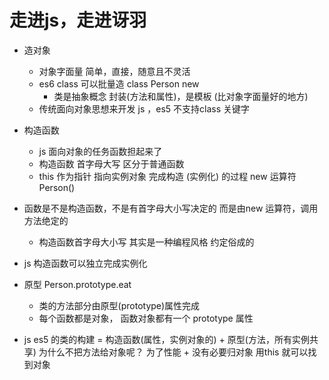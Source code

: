 # 走进js，走进讶羽

- 造对象
  - 对象字面量
    简单，直接，随意且不灵活
  - es6 class
    可以批量造  class Person
    new 
    - 类是抽象概念 封装(方法和属性)，是模板 (比对象字面量好的地方)
  - 传统面向对象思想来开发 js ，es5 不支持class 关键字

- 构造函数
  - js 面向对象的任务函数担起来了
  - 构造函数  首字母大写  区分于普通函数
  - this  作为指针 指向实例对象
    完成构造 (实例化) 的过程
    new 运算符   Person() 

- 函数是不是构造函数，不是有首字母大小写决定的
  而是由new 运算符，调用方法绝定的
  - 构造函数首字母大小写  其实是一种编程风格  约定俗成的

- js 构造函数可以独立完成实例化
- 原型
  Person.prototype.eat 

  - 类的方法部分由原型(prototype)属性完成
  - 每个函数都是对象， 函数对象都有一个 prototype 属性

- js es5 的类的构建 = 构造函数(属性，实例对象的) + 原型(方法，所有实例共享)
  为什么不把方法给对象呢？
  为了性能 + 没有必要归对象 用this 就可以找到对象
